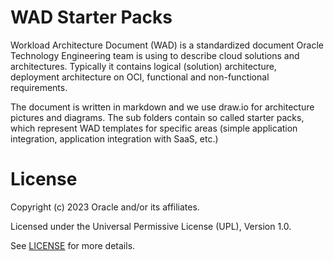# WAD Starter Packs

Workload Architecture Document (WAD) is a standardized document Oracle Technology Engineering team is using to describe cloud solutions and architectures. Typically it contains logical (solution) architecture, deployment architecture on OCI, functional and non-functional requirements.

The document is written in markdown and we use draw.io for architecture pictures and diagrams. The sub folders contain so called starter packs, which represent WAD templates for specific areas (simple application integration, application integration with SaaS, etc.)

# License

Copyright (c) 2023 Oracle and/or its affiliates.

Licensed under the Universal Permissive License (UPL), Version 1.0.

See [LICENSE](https://github.com/oracle-devrel/technology-engineering/blob/main/LICENSE) for more details.
